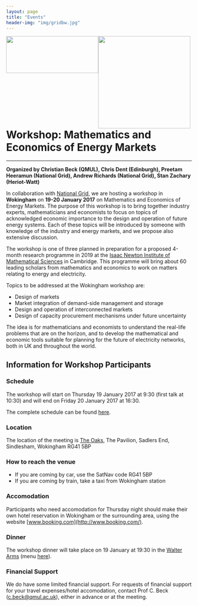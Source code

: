 ```yaml
---
layout: page
title: "Events"
header-img: "img/gridbw.jpg"
---
```

<div style="width: 500;">
  <div style="float:left;">
    <img src="https://iaciac.github.io/lobanet/img/sponsor-highres.jpg" width="250" style="float:left;" height="100"/>
  </div> 
  <div style="float:left;"> 
    <img src="https://upload.wikimedia.org/wikipedia/commons/thumb/a/a6/National_Grid_logo.svg/2000px-National_Grid_logo.svg.png" width="250" style="float:right;"/>
  </div>
</div>

<br><br>



# Workshop: Mathematics and Economics of Energy Markets 
---
**Organized by Christian Beck (QMUL), Chris Dent (Edinburgh), Preetam Heeramun (National Grid), Andrew Richards (National Grid), Stan Zachary (Heriot-Watt)**


In collaboration with [National Grid](http://www2.nationalgrid.com/uk/), we  are hosting a workshop in **Wokingham** on **19-20 January 2017** on Mathematics and Economics of Energy Markets.  The purpose of this workshop is to bring together industry experts, mathematicians and economists to focus on topics of acknowledged economic importance to the design and operation of future energy systems.  Each of these topics will be introduced by someone with knowledge of the industry and energy markets, and we propose also extensive discussion.

The workshop is one of three planned in preparation for a proposed 4-month research programme in 2019 at the [Isaac Newton Institute of Mathematical Sciences](https://www.newton.ac.uk/) in Cambridge.  This programme will bring about 60 leading scholars from mathematics and economics to work on matters relating to energy and electricity.


Topics to be addressed at the Wokingham workshop are:

* Design of markets
* Market integration of demand-side management and storage
* Design and operation of interconnected markets
* Design of capacity procurement mechanisms under future uncertainty


The idea is for mathematicians and economists to understand the real-life problems that are on the horizon, and to develop the mathematical and economic tools suitable for planning for the future of electricity networks, both in UK and throughout the world.


## Information for Workshop Participants

### Schedule 
The workshop will start on Thursday 19 January 2017 at 9:30 (first talk at 10:30) and will end on Friday 20 January 2017 at 16:30.

The complete schedule can be found [here](https://github.com/iaciac/lobanet/raw/gh-pages/docs/schedule-wokingham.pdf).

### Location
The location of the meeting is [The Oaks](http://theoaks.events/conference.html), The Pavilion, Sadlers End, Sindlesham, Wokingham RG41 5BP

### How to reach the venue
* If you are coming by car, use the SatNav code RG41 5BP
* If you are coming by train, take a taxi from Wokingham station

### Accomodation
Participants who need accomodation for Thursday night should make their own hotel reservation in Wokingham or the surrounding area, using the website [www.booking.com](http://www.booking.com/).

### Dinner
The workshop dinner will take place on 19 January at 19:30 in the [Walter Arms](http://thewalterarms.com) (menu [here](https://github.com/iaciac/lobanet/raw/gh-pages/docs/walterarms-menu.pdf)).

### Financial Support
We do have some limited financial support. For requests of financial support for your travel expenses/hotel accomodation, contact Prof C. Beck (c.beck@qmul.ac.uk), either in advance or at the meeting.

